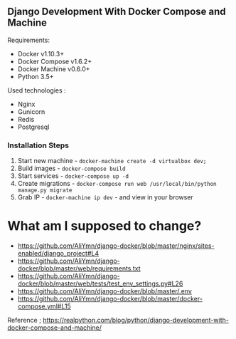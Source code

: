 ## Django Development With Docker Compose and Machine

Requirements:

- Docker v1.10.3+
- Docker Compose v1.6.2+
- Docker Machine v0.6.0+
- Python 3.5+

Used technologies :

- Nginx
- Gunicorn
- Redis
- Postgresql



### Installation Steps


1. Start new machine - `docker-machine create -d virtualbox dev;`
1. Build images - `docker-compose build`
1. Start services - `docker-compose up -d`
1. Create migrations - `docker-compose run web /usr/local/bin/python manage.py migrate`
1. Grab IP - `docker-machine ip dev` - and view in your browser

# What am I supposed to change?

* https://github.com/AliYmn/django-docker/blob/master/nginx/sites-enabled/django_project#L4
* https://github.com/AliYmn/django-docker/blob/master/web/requirements.txt
* https://github.com/AliYmn/django-docker/blob/master/web/tests/test_env_settings.py#L26
* https://github.com/AliYmn/django-docker/blob/master/.env
* https://github.com/AliYmn/django-docker/blob/master/docker-compose.yml#L15


Reference ;
https://realpython.com/blog/python/django-development-with-docker-compose-and-machine/
